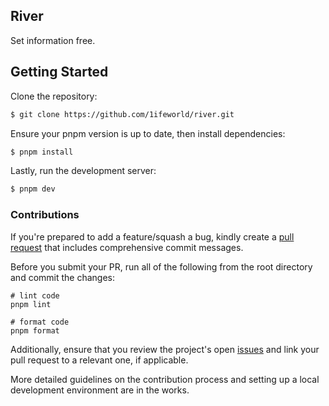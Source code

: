 ## River

Set information free.

## Getting Started

Clone the repository:

```bash
$ git clone https://github.com/1ifeworld/river.git
```

Ensure your pnpm version is up to date, then install dependencies:

```bash
$ pnpm install
```

Lastly, run the development server:

```bash
$ pnpm dev
```

### Contributions

If you're prepared to add a feature/squash a bug, kindly create a [pull request](https://github.com/1ifeworld/river/pulls) that includes comprehensive commit messages. 

Before you submit your PR, run all of the following from the root directory and commit the changes:

```
# lint code
pnpm lint

# format code
pnpm format
```

Additionally, ensure that you review the project's open [issues](https://github.com/1ifeworld/river/issues) and link your pull request to a relevant one, if applicable.

More detailed guidelines on the contribution process and setting up a local development environment are in the works.
